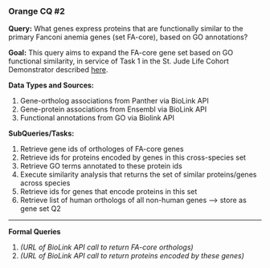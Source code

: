 ### Orange CQ #2

**Query:**  What genes express proteins that are functionally similar to the primary Fanconi anemia genes (set FA-core), based on GO annotations?

**Goal:** This query aims to expand the FA-core gene set based on GO functional similarity, in service of Task 1 in the St. Jude Life Cohort Demonstrator described [here](https://github.com/NCATS-Tangerine/cq-notebooks/wiki/St.-Judes-FA-Demonstrator).
  
**Data Types and Sources:**
1. Gene-ortholog associations from Panther via BioLink API
2. Gene-protein associations from Ensembl via BioLink API
3. Functional annotations from GO via  Biolink API
  
**SubQueries/Tasks:**  
1. Retrieve gene ids of orthologes of FA-core genes  
2. Retrieve ids for proteins encoded by genes in this cross-species set  
3. Retrieve GO terms annotated to these protein ids  
4. Execute similarity analysis that returns the set of similar proteins/genes across species  
5. Retrieve ids for genes that encode proteins in this set  
6. Retrieve list of human orthologs of all non-human genes --> store as gene set Q2  
  
--------
	
**Formal Queries**
1. *(URL of BioLink API call to return FA-core orthologs)*
2. *(URL of BioLink API call to return proteins encoded by these genes)*

